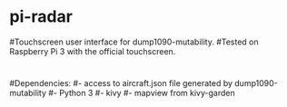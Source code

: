 # pi-radar
#Touchscreen user interface for dump1090-mutability.
#Tested on Raspberry Pi 3 with the official touchscreen.
#
#Dependencies:
#- access to aircraft.json file generated by dump1090-mutability
#- Python 3
#- kivy
#- mapview from kivy-garden

